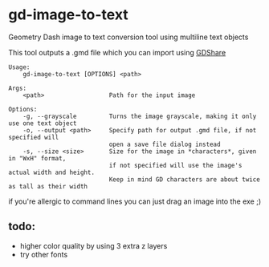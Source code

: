 # gd-image-to-text

Geometry Dash image to text conversion tool using multiline text objects

This tool outputs a .gmd file which you can import using [GDShare](https://github.com/HJfod/GDShare-mod/)

```
Usage:
    gd-image-to-text [OPTIONS] <path>

Args:
    <path>                  Path for the input image

Options:
    -g, --grayscale         Turns the image grayscale, making it only use one text object
    -o, --output <path>     Specify path for output .gmd file, if not specified will
                            open a save file dialog instead
    -s, --size <size>       Size for the image in *characters*, given in "WxH" format,
                            if not specified will use the image's actual width and height.
                            Keep in mind GD characters are about twice as tall as their width
```

if you're allergic to command lines you can just drag an image into the exe ;)

## todo:

- higher color quality by using 3 extra z layers
- try other fonts
